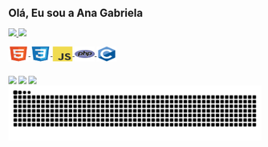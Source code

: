 ## Olá, Eu sou a Ana Gabriela
<div>
<a href="https://beacons.ai/anagabiss">
<img height="180em" src="https://github-readme-stats.vercel.app/api?username=anagabiss&show_icons=false&theme=dracula&include_all_commits=true&count_private=true"/>
<img height="180em" src="https://github-readme-stats.vercel.app/api/top-langs/?username=anagabss&layout=compact&langs_count=16&theme=dracula"/>
<div/>

<div style="display: inline_block">
  <br>
  <img align="center" alt="Ana-HTML" height="30" width="40" src="http://raw.githubusercontent.com/devicons/devicon/master/icons/html5/html5-original.svg">
  <img align="center" alt="Ana-CSS" height="30" width="40" src="http://raw.githubusercontent.com/devicons/devicon/master/icons/css3/css3-original.svg">
  <img align="center" alt="Ana-JS" height="30" width="40" src="http://raw.githubusercontent.com/devicons/devicon/master/icons/javascript/javascript-original.svg">
  <img align="center" alt="Ana-PHP" height="30" width="40" src="http://raw.githubusercontent.com/devicons/devicon/master/icons/php/php-original.svg">
  <img align="center" alt="Ana-C" height="30" width="40" src="http://raw.githubusercontent.com/devicons/devicon/master/icons/c/c-original.svg">
<div/>

##
<div> 
  <a href="https://https://www.linkedin.com/in/ana-gabriela-soares-da-silva/" target="_blank"><img src="https://img.shields.io/badge/-LinkedIn-%230077B5?style=for-the-badge&logo=linkedin&logoColor=white" target="_blank"></a> 
  <a href = "mailto:anagabiss16@gmail.com"><img src="https://img.shields.io/badge/-Gmail-%23333?style=for-the-badge&logo=gmail&logoColor=white" target="_blank"></a>
  <a href="https://instagram.com/https://www.instagram.com/dev.anagabis/" target="_blank"><img src="https://img.shields.io/badge/-Instagram-%23E4405F?style=for-the-badge&logo=instagram&logoColor=white" target="_blank"></a>
  
  <picture align="center">
  <source media="(prefers-color-scheme: dark)" srcset="https://raw.githubusercontent.com/anagabiss/anagabiss/output/github-contribution-grid-snake-dark.svg">
  <source media="(prefers-color-scheme: light)" srcset="https://raw.githubusercontent.com/anagabiss/anagabiss/output/github-contribution-grid-snake-dark.svg">
  <img align="center" alt="github contribution grid snake animation" src="https://raw.githubusercontent.com/anagabiss/anagabiss/output/github-contribution-grid-snake.svg">
</picture>


  
</div>
